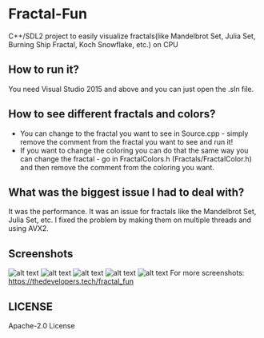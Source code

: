 # Fractal-Fun
C++/SDL2 project to easily visualize fractals(like Mandelbrot Set, Julia Set, Burning Ship Fractal, Koch Snowflake, etc.) on CPU

## How to run it?
You need Visual Studio 2015 and above and you can just open the .sln file.

## How to see different fractals and colors?
* You can change to the fractal you want to see in Source.cpp - simply remove the
comment from the fractal you want to see and run it!
* If you want to change the coloring you can do that the same way you can change the
fractal - go in FractalColors.h (Fractals/FractalColor.h) and then remove the comment
from the coloring you want.

## What was the biggest issue I had to deal with?
It was the performance. It was an issue for fractals like the Mandelbrot Set, 
Julia Set, etc. I fixed the problem by making them on multiple threads and using AVX2.

## Screenshots
![alt text](https://thedevelopers.tech/images/pages/fractal_fun/screenshots/screenshot1.jpg)
![alt text](https://thedevelopers.tech/images/pages/fractal_fun/screenshots/screenshot2.jpg)
![alt text](https://thedevelopers.tech/images/pages/fractal_fun/screenshots/screenshot3.jpg)
![alt text](https://thedevelopers.tech/images/pages/fractal_fun/screenshots/screenshot4.jpg)
![alt text](https://thedevelopers.tech/images/pages/fractal_fun/screenshots/screenshot5.jpg)
For more screenshots: 
https://thedevelopers.tech/fractal_fun

## LICENSE
Apache-2.0 License
